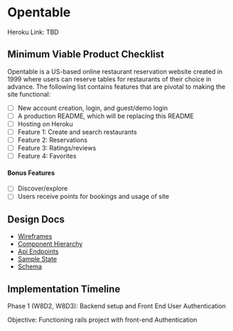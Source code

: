 # Opentable
  Heroku Link: TBD

## Minimum Viable Product Checklist
Opentable is a US-based online restaurant reservation website created in 1999 where users can reserve tables for restaurants of their choice in advance. The following list contains features that are pivotal to making the site functional:

- [ ] New account creation, login, and guest/demo login
- [ ] A production README, which will be replacing this README
- [ ] Hosting on Heroku
- [ ] Feature 1: Create and search restaurants
- [ ] Feature 2: Reservations
- [ ] Feature 3: Ratings/reviews
- [ ] Feature 4: Favorites

#### Bonus Features
- [ ] Discover/explore
- [ ] Users receive points for bookings and usage of site

## Design Docs
- [Wireframes](./wireframes/)
- [Component Hierarchy](./component-hierarchy.md)
- [Api Endpoints](./api-endpoints.md)
- [Sample State](./sample-state.md)
- [Schema](./schema.md)

## Implementation Timeline
Phase 1 (W8D2, W8D3): Backend setup and Front End User Authentication

  Objective: Functioning rails project with front-end Authentication
